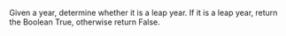 Given a year, determine whether it is a leap year. If it is a leap year, return the Boolean True, otherwise return False.